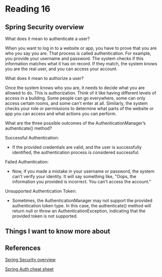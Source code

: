# Reading 16

## Spring Security overview

What does it mean to authenticate a user?

When you want to log in to a website or app, you have to prove that you are who you say you are. That process is called authentication. For example, you provide your username and password. The system checks if this information matches what it has on record. If they match, the system knows you are the real user, and you can access your account.

What does it mean to authorize a user?

Once the system knows who you are, it needs to decide what you are allowed to do. This is authorization. Think of it like having different levels of access in a building. Some people can go everywhere, some can only access certain rooms, and some can't enter at all. Similarly, the system checks your role or permissions to determine what parts of the website or app you can access and what actions you can perform.

What are the three possible outcomes of the AuthenticationManager’s authenticate() method?

Successful Authentication:

* If the provided credentials are valid, and the user is successfully identified, the authentication process is considered successful.

Failed Authentication:

* Now, if you made a mistake in your username or password, the system can't verify your identity. It will say something like, "Oops, the information you provided is incorrect. You can't access the account."

Unsupported Authentication Token:

* Sometimes, the AuthenticationManager may not support the provided authentication token type. In this case, the authenticate() method will return null or throw an AuthenticationException, indicating that the provided token is not supported.

## Things I want to know more about

## References

[Spring Security overview](https://spring.io/guides/topicals/spring-security-architecture/)

[Spring Auth cheat sheet](https://github.com/codefellows/seattle-java-401d2/blob/master/SpringAuthCheatSheet.md)
